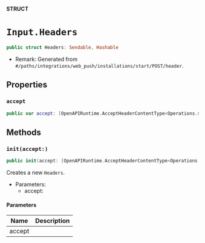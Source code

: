 **STRUCT**

# `Input.Headers`

```swift
public struct Headers: Sendable, Hashable
```

- Remark: Generated from `#/paths/integrations/web_push/installations/start/POST/header`.

## Properties
### `accept`

```swift
public var accept: [OpenAPIRuntime.AcceptHeaderContentType<Operations.start_web_push_installation.AcceptableContentType>]
```

## Methods
### `init(accept:)`

```swift
public init(accept: [OpenAPIRuntime.AcceptHeaderContentType<Operations.start_web_push_installation.AcceptableContentType>] = .defaultValues())
```

Creates a new `Headers`.

- Parameters:
  - accept:

#### Parameters

| Name | Description |
| ---- | ----------- |
| accept |  |
